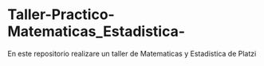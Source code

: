 # Taller-Practico-Matematicas_Estadistica-
En este repositorio realizare un taller de Matematicas y Estadistica de Platzi
